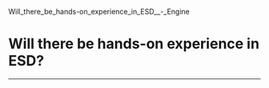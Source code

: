 Will_there_be_hands-on_experience_in_ESD__-_Engine



Will there be hands-on experience in ESD?
=========================================

---

